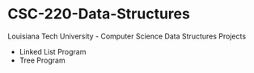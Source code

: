 # CSC-220-Data-Structures
Louisiana Tech University - Computer Science Data Structures Projects

- Linked List Program
- Tree Program
